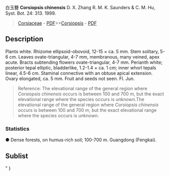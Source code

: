 白玉簪 **Corsiopsis chinensis** D. X. Zhang R. M. K. Saunders & C. M. Hu, Syst. Bot. 24: 313. 1999.

> [Corsiaceae](http://www.iplant.cn/info/Corsiaceae?t=foc) - [PDF](http://www.iplant.cn/foc/pdf/Corsiaceae.pdf)>>[Corsiopsis](http://www.iplant.cn/info/Corsiopsis?t=foc) - [PDF](http://www.iplant.cn/foc/pdf/Corsiopsis.pdf)

## Description

Plants white. Rhizome ellipsoid-obovoid, 12-15 × ca. 5 mm. Stem solitary, 5-6 cm. Leaves ovate-triangular, 4-7 mm, membranous, many veined, apex acute. Bracts subtending flowers ovate-triangular, 4-7 mm. Perianth white; posterior tepal elliptic, bladderlike, 1.2-1.4 × ca. 1 cm; inner whorl tepals linear, 4.5-6 cm. Staminal connective with an obtuse apical extension. Ovary elongated, ca. 5 mm. Fruit and seeds not seen. Fl. Jun.

> Reference: 
> The elevational range of the general region where *Corsiopsis chinensis* occurs is between 100 and 700 m, but the exact elevational range where the species occurs is unknown.The elevational range of the general region where *Corsiopsis chinensis* occurs is between 100 and 700 m, but the exact elevational range where the species occurs is unknown.

### Statistics
● Dense forests, on humus-rich soil; 100-700 m. Guangdong (Fengkai).

## Sublist
"
}